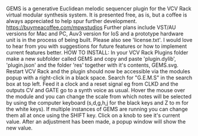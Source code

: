 GEMS is a generative Euclidean melodic sequencer plugin for the VCV Rack virtual modular synthesis system.
It is presented free, as is, but a coffee is always appreciated to help spur further development. 
https://buymeacoffee.com/mpwstudios
Further plans include VST/AU versions for Mac and PC, Auv3 version for IoS and a prototype hardware unit is in the process of being built.
Please also see 'license.txt'.
I would love to hear from you with suggestions for future features or how to implement current features better.
HOW TO INSTALL: In your VCV Rack Plugins folder make a new subfolder called GEMS and copy and paste 'plugin.dylib', 'plugin.json' and the folder 'res' together with it's contents, GEMS.svg. Restart VCV Rack and the plugin should now be accessible via the modules popup with a right-click in a black space. Search for "G.E.M.S" in the search box at top left.
Feed it a clock and a reset signal eg from CLKD and the outputs CV and GATE go to a synth voice as usual.
Hover the mouse over the module and you can change the scale from which notes will be selected by using the computer keyboard (s,d,g,h,j for the black keys and Z to m for the white keys). If multiple instances of GEMS are running you can change them all at once using the SHIFT key.
Click on a knob to see it's current value. After an adjustment has been made, a popup window will show the new value.
